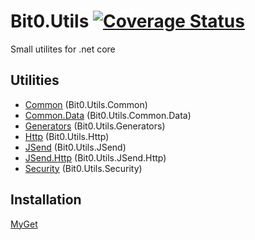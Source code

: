 # Bit0.Utils [![Coverage Status](https://coveralls.io/repos/github/b1thunt3r/Bit0.Utils/badge.svg?branch=master)](https://coveralls.io/github/b1thunt3r/Bit0.Utils?branch=master)
Small utilites for .net core

## Utilities

- [Common](/src/Common) (Bit0.Utils.Common)
- [Common.Data](/src/Common.Data) (Bit0.Utils.Common.Data)
- [Generators](/src/Generators) (Bit0.Utils.Generators)
- [Http](/src/Http) (Bit0.Utils.Http)
- [JSend](/src/JSend) (Bit0.Utils.JSend)
- [JSend.Http](/src/JSend.Http) (Bit0.Utils.JSend.Http)
- [Security](/src/Security) (Bit0.Utils.Security)
	
## Installation
[MyGet](https://www.myget.org/gallery/bit0)
